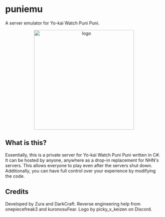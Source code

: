 # puniemu

A server emulator for Yo-kai Watch Puni Puni.
<p align="center">
<img src=https://i.imgur.com/dGvQqqV.png alt=logo width=320>
</p>

## What is this?

Essentially, this is a private server for Yo-kai Watch Puni Puni written in C#. It can be hosted by anyone, anywhere as a drop-in replacement for NHN's servers. This allows everyone to play even after the servers shut down. Additionally, you can have full control over your experience by modifying the code.

## Credits

Developed by Zura and DarkCraft.
Reverse engineering help from onepiecefreak3 and kuronosuFear.
Logo by picky_x_keizen on Discord.
